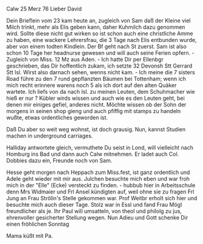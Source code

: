  Calw 25 Merz 76
Lieber David

Dein Brieflein vom 23 kam heute an, zugleich von Sam daß der Kleine viel Milch trinkt, mehr als Elis geben kann, daher Kuhmilch dazu genommen wird. Sollte diese nicht gut wirken so ist schon auch eine christliche Amme zu haben, eine wackere Lehrersfrau, die 3 Tage nach Elis entbunden wurde, aber von einem todten Kindlein. Der Bf geht nach St zuerst. Sam ist also schon 10 Tage her headnurse gewesen und will auch seine Ferien opfern. - Zugleich von Miss. 12 Mz aus Aden. - Ich hatte Dir per Ellenbgr geschrieben, das Dir hoffentlich zukam, ich setzte 32 Devonsh Stt Gerrard Stt Isl. Wirst also darnach sehen, wenns nicht kam. - Ich meine die 7 sisters Road führe zu den 7 rund gepflanzten Bäumen bei Tottenham; wenn ich mich recht erinnere warens noch 5 als ich dort auf den alten Quäker wartete. Ich liefs von da nach Isl. zu meinen Leuten, dem Schuhmacher wie hieß er nur <Otte>? Kübler wirds wissen und auch wie es den Leuten geht, bei denen mir einiges gefiel, anderes nicht. Möchte wissen ob der Sohn der morgens in seinen shop gieng und auch pfiffig mit stamps zu handeln wußte, etwas ordentliches geworden ist.

Daß Du aber so weit weg wohnst, ist doch grausig. Nun, kannst Studien machen in underground carriages.

Halliday antwortete gleich, vermuthete Du seist in Lond, will vielleicht nach Homburg ins Bad und dann auch Calw mitnehmen. Er ladet auch Col. Dobbies dazu ein, Freunde noch von Sam.

Hesse geht morgen nach Heppach zum Miss.fest, ist ganz ordentlich und Adele geht wieder mit mir aus. Julchen besuchte mich eben und war froh mich in der "Elle" (Ecke) versteckt zu finden. - hubbub hier in Arbeitsschule denn Mrs Widmaier und Frl Ansel kündigten auf, weil ohne sie zu fragen Frl Jung an Frau Strölin's Stelle gekommen war. Prof Weitbr erholt sich hier und besuchte mich auch dieser Tage. Stolz war in Essl und fand Frau Mögl freundlicher als je. Ihr Paul will umsatteln, von theol und philolg zu jus, ehrenvoller gesicherter Stellung wegen. Nun Adieu und Gott schenke Dir einen fröhlichen Sonntag

 Mama küßt
 mit Pa.
